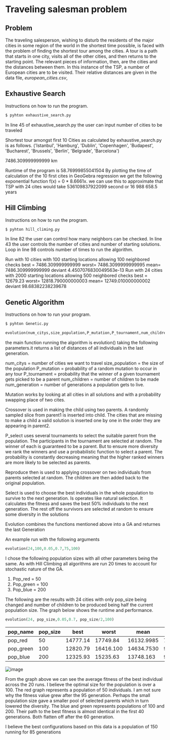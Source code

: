 # Traveling salesman problem


## Problem
The traveling salesperson, wishing to disturb the residents of the major cities in some region of the world in
the shortest time possible, is faced with the problem of finding the shortest tour among the cities. A tour
is a path that starts in one city, visits all of the other cities, and then returns to the starting point. The
relevant pieces of information, then, are the cities and the distances between them. In this instance of the
TSP, a number of European cities are to be visited. Their relative distances are given in the data file, *european_cities.csv*,


## Exhaustive Search

Instructions on how to run the program.
```bash
$ pyhton exhaustive_search.py
```

In line 45 of exhaustive_search.py the user can input number of cities to be traveled



Shortest tour amongst first 10 Cities as calculated by exhaustive_search.py is as follows.
('Istanbul', 'Hamburg', 'Dublin', 'Copenhagen', 'Budapest', 'Bucharest', 'Brussels', 'Berlin', 'Belgrade',
'Barcelona')

7486.309999999999 km

Runtime of the program is 58.76999855041504
By plotting the time of calculation of the 10 first cites in GeoGebra regression we get the following
exponential function f(x) = 0 * 8.6661x. we can use this to approximate that TSP with 24 cites would
take 536109837922099 second or 16 988 658.5 years



## Hill Climbing

Instructions on how to run the program.

```bash
$ pyhton hill_climing.py
```

In line 82 the user can control how many neighbors can be checked. In line 43 the user controls the number of
cities and number of starting solutions. Loop in line 98 controls number of times to run the algorithm.

Run with 10 cities with 100 starting locations allowing 100 neighbored checks
best = 7486.309999999999
worst= 7486.3099999999995
mean= 7486.309999999999
deviant 4.4507076830049563e-13
Run with 24 cities with 2000 starting locations allowing 500 neighbored checks
best = 12679.23
worst= 12818.790000000003
mean= 12749.010000000002
deviant 98.68382238239678



## Genetic Algorithm

Instructions on how to run your program.

```bash
$ pyhton Genetic.py
```

```python
evolution(num_citys,size_population,P_mutation,P_tournament,num_children,num_generation):
```

the main function running the algorithm is evolution() taking the following parameters.it returns a
list of distances of all individuals in the last generation.

num_citys = number of cities we want to travel
size_population = the size of the population
P_mutation = probability of a random mutation to occur in any tour
P_tournament = probability that the winner of a given tournament gets picked to be a parent
num_children = number of children to be made
num_generation = number of generations a population gets to live.

Mutation works by looking at all cities in all solutions and with a probability swapping place of two
cites.

Crossover is used in making the child using two parents. A randomly sampled slice from parent1 is
inserted into child. The cities that are missing to make a child a valid solution is inserted one by one
in the order they are appearing in parent2.

P_select uses several tournaments to select the suitable parent from the population. The participants
in the tournament are selected at random. The winner of each is guaranteed to be a parent. But to
ensure more diversity we rank the winners and use a probabilistic function to select a parent. The
probability is constantly decreasing meaning that the higher ranked winners are more likely to be
selected as parents.

Reproduce then is used to applying crossover on two individuals from parents selected at random.
The children are then added back to the original population.

Select is used to choose the best individuals in the whole population to survive to the next
generation. Is operates like natural selection. It calculates the fitness and saves the best 50%
individuals to the next generation. The rest off the survivors are selected at random to ensure some
diversity in the solutions

Evolution combines the functions mentioned above into a GA and returnes the last Generation



An example run with the following arguments

```python
evolution(24,100,0.05,0.7,75,100)
```


I chose the following population sizes with all other parameters being the same. As with Hill Climbing
all algorithms are run 20 times to account for stochastic nature of the GA.

1. Pop_red = 50
2. Pop_green = 100
3. Pop_blue = 200

The following are the results with 24 cities with only pop_size being changed and number of children
to be produced being half the current population size. The graph below shows the runtime and performance.

```python
evolution(24, pop_size,0.05,0.7, pop_size/2,100)
```

| pop_name  | pop_size | best     | worst     | mean       | deviant    | time     |
|-----------|----------|----------|-----------|------------|------------|----------|
| pop_red   | 50       | 14777.14 | 17749.84  | 16132.9985 | 787.088712 | 60.5746  |
| pop_green | 100      | 12820.79 | 16416.100 | 14634.7530 | 999.26815  | 55.8320  |
| pop_blue  | 200      | 12325.93 | 15235.63  | 13748.163  | 954.26920  | 67.75002 |



![image](https://user-images.githubusercontent.com/61973661/149372463-63691e1b-fbef-44ff-a57b-71d7b0e461f0.png)


From the graph above we can see the average fitness of the best individual across the 20 runs. I
believe the optimal size for the population is over a 100. The red graph represents a population of 50
individuals. I am not sure why the fitness value grew after the 95 generation. Perhaps the small
population size gave a smaller pool of selected parents which in turn lowered the diversity. The blue
and green represents populations of 100 and 200. Their path to the best fitness is almost identical in
the first 40 generations. Both flatten off after the 60 generation.

I believe the best configurations based on this data is a population of 150 running for 85 generations 
